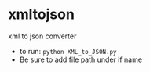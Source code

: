 # xmltojson
xml to json converter

- to run: `python XML_to_JSON.py`
- Be sure to add file path under if name
